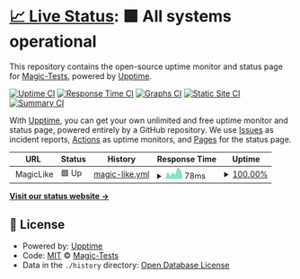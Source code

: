 # [📈 Live Status](https://Magic-Tests.github.io/upptime-test): <!--live status--> **🟩 All systems operational**

This repository contains the open-source uptime monitor and status page for [Magic-Tests](https://Magic-Tests.github.io/upptime-test), powered by [Upptime](https://github.com/upptime/upptime).

[![Uptime CI](https://github.com/Magic-Tests/upptime-test/workflows/Uptime%20CI/badge.svg)](https://github.com/Magic-Tests/upptime-test/actions?query=workflow%3A%22Uptime+CI%22)
[![Response Time CI](https://github.com/Magic-Tests/upptime-test/workflows/Response%20Time%20CI/badge.svg)](https://github.com/Magic-Tests/upptime-test/actions?query=workflow%3A%22Response+Time+CI%22)
[![Graphs CI](https://github.com/Magic-Tests/upptime-test/workflows/Graphs%20CI/badge.svg)](https://github.com/Magic-Tests/upptime-test/actions?query=workflow%3A%22Graphs+CI%22)
[![Static Site CI](https://github.com/Magic-Tests/upptime-test/workflows/Static%20Site%20CI/badge.svg)](https://github.com/Magic-Tests/upptime-test/actions?query=workflow%3A%22Static+Site+CI%22)
[![Summary CI](https://github.com/Magic-Tests/upptime-test/workflows/Summary%20CI/badge.svg)](https://github.com/Magic-Tests/upptime-test/actions?query=workflow%3A%22Summary+CI%22)

With [Upptime](https://upptime.js.org), you can get your own unlimited and free uptime monitor and status page, powered entirely by a GitHub repository. We use [Issues](https://github.com/Magic-Tests/upptime-test/issues) as incident reports, [Actions](https://github.com/Magic-Tests/upptime-test/actions) as uptime monitors, and [Pages](https://Magic-Tests.github.io/upptime-test) for the status page.

<!--start: status pages-->
<!-- This summary is generated by Upptime (https://github.com/upptime/upptime) -->
<!-- Do not edit this manually, your changes will be overwritten -->
<!-- prettier-ignore -->
| URL | Status | History | Response Time | Uptime |
| --- | ------ | ------- | ------------- | ------ |
| <img alt="" src="https://favicons.githubusercontent.com/null" height="13"> MagicLike | 🟩 Up | [magic-like.yml](https://github.com/Magic-Tests/upptime-test/commits/HEAD/history/magic-like.yml) | <details><summary><img alt="Response time graph" src="./graphs/magic-like/response-time-week.png" height="20"> 78ms</summary><br><a href="https://Magic-Tests.github.io/upptime-test/history/magic-like"><img alt="Response time 86" src="https://img.shields.io/endpoint?url=https%3A%2F%2Fraw.githubusercontent.com%2FMagic-Tests%2Fupptime-test%2FHEAD%2Fapi%2Fmagic-like%2Fresponse-time.json"></a><br><a href="https://Magic-Tests.github.io/upptime-test/history/magic-like"><img alt="24-hour response time 104" src="https://img.shields.io/endpoint?url=https%3A%2F%2Fraw.githubusercontent.com%2FMagic-Tests%2Fupptime-test%2FHEAD%2Fapi%2Fmagic-like%2Fresponse-time-day.json"></a><br><a href="https://Magic-Tests.github.io/upptime-test/history/magic-like"><img alt="7-day response time 78" src="https://img.shields.io/endpoint?url=https%3A%2F%2Fraw.githubusercontent.com%2FMagic-Tests%2Fupptime-test%2FHEAD%2Fapi%2Fmagic-like%2Fresponse-time-week.json"></a><br><a href="https://Magic-Tests.github.io/upptime-test/history/magic-like"><img alt="30-day response time 87" src="https://img.shields.io/endpoint?url=https%3A%2F%2Fraw.githubusercontent.com%2FMagic-Tests%2Fupptime-test%2FHEAD%2Fapi%2Fmagic-like%2Fresponse-time-month.json"></a><br><a href="https://Magic-Tests.github.io/upptime-test/history/magic-like"><img alt="1-year response time 86" src="https://img.shields.io/endpoint?url=https%3A%2F%2Fraw.githubusercontent.com%2FMagic-Tests%2Fupptime-test%2FHEAD%2Fapi%2Fmagic-like%2Fresponse-time-year.json"></a></details> | <details><summary><a href="https://Magic-Tests.github.io/upptime-test/history/magic-like">100.00%</a></summary><a href="https://Magic-Tests.github.io/upptime-test/history/magic-like"><img alt="All-time uptime 100.00%" src="https://img.shields.io/endpoint?url=https%3A%2F%2Fraw.githubusercontent.com%2FMagic-Tests%2Fupptime-test%2FHEAD%2Fapi%2Fmagic-like%2Fuptime.json"></a><br><a href="https://Magic-Tests.github.io/upptime-test/history/magic-like"><img alt="24-hour uptime 100.00%" src="https://img.shields.io/endpoint?url=https%3A%2F%2Fraw.githubusercontent.com%2FMagic-Tests%2Fupptime-test%2FHEAD%2Fapi%2Fmagic-like%2Fuptime-day.json"></a><br><a href="https://Magic-Tests.github.io/upptime-test/history/magic-like"><img alt="7-day uptime 100.00%" src="https://img.shields.io/endpoint?url=https%3A%2F%2Fraw.githubusercontent.com%2FMagic-Tests%2Fupptime-test%2FHEAD%2Fapi%2Fmagic-like%2Fuptime-week.json"></a><br><a href="https://Magic-Tests.github.io/upptime-test/history/magic-like"><img alt="30-day uptime 100.00%" src="https://img.shields.io/endpoint?url=https%3A%2F%2Fraw.githubusercontent.com%2FMagic-Tests%2Fupptime-test%2FHEAD%2Fapi%2Fmagic-like%2Fuptime-month.json"></a><br><a href="https://Magic-Tests.github.io/upptime-test/history/magic-like"><img alt="1-year uptime 100.00%" src="https://img.shields.io/endpoint?url=https%3A%2F%2Fraw.githubusercontent.com%2FMagic-Tests%2Fupptime-test%2FHEAD%2Fapi%2Fmagic-like%2Fuptime-year.json"></a></details>

<!--end: status pages-->

[**Visit our status website →**](https://Magic-Tests.github.io/upptime-test)

## 📄 License

- Powered by: [Upptime](https://github.com/upptime/upptime)
- Code: [MIT](./LICENSE) © [Magic-Tests](https://Magic-Tests.github.io/upptime-test)
- Data in the `./history` directory: [Open Database License](https://opendatacommons.org/licenses/odbl/1-0/)
